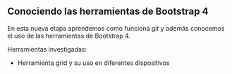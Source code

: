 <h2>Conociendo las herramientas de Bootstrap 4</h2>
<p>En esta nueva etapa aprendemos como funciona git y adem&aacute;s conocemos el uso de las herramientas de Bootstrap 4.</p>
<p>Herramientas investigadas:</p>
<ul>
<li>Herramienta grid y su uso en diferentes dispositivos</li>
</ul>
